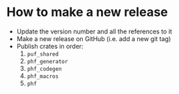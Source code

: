 # How to make a new release

- Update the version number and all the references to it
- Make a new release on GitHub (i.e. add a new git tag)
- Publish crates in order:
  1. `puf_shared`
  2. `phf_generator`
  3. `phf_codegen`
  4. `phf_macros`
  5. `phf`
